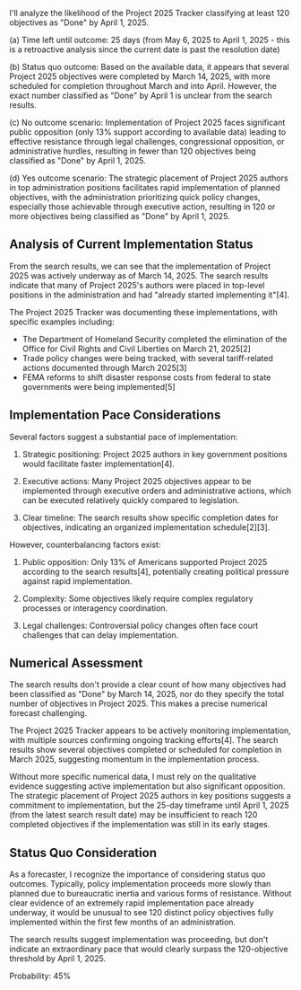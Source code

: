 I'll analyze the likelihood of the Project 2025 Tracker classifying at least 120 objectives as "Done" by April 1, 2025.

(a) Time left until outcome: 25 days (from May 6, 2025 to April 1, 2025 - this is a retroactive analysis since the current date is past the resolution date)

(b) Status quo outcome: Based on the available data, it appears that several Project 2025 objectives were completed by March 14, 2025, with more scheduled for completion throughout March and into April. However, the exact number classified as "Done" by April 1 is unclear from the search results.

(c) No outcome scenario: Implementation of Project 2025 faces significant public opposition (only 13% support according to available data) leading to effective resistance through legal challenges, congressional opposition, or administrative hurdles, resulting in fewer than 120 objectives being classified as "Done" by April 1, 2025.

(d) Yes outcome scenario: The strategic placement of Project 2025 authors in top administration positions facilitates rapid implementation of planned objectives, with the administration prioritizing quick policy changes, especially those achievable through executive action, resulting in 120 or more objectives being classified as "Done" by April 1, 2025.

## Analysis of Current Implementation Status

From the search results, we can see that the implementation of Project 2025 was actively underway as of March 14, 2025. The search results indicate that many of Project 2025's authors were placed in top-level positions in the administration and had "already started implementing it"[4]. 

The Project 2025 Tracker was documenting these implementations, with specific examples including:
- The Department of Homeland Security completed the elimination of the Office for Civil Rights and Civil Liberties on March 21, 2025[2]
- Trade policy changes were being tracked, with several tariff-related actions documented through March 2025[3]
- FEMA reforms to shift disaster response costs from federal to state governments were being implemented[5]

## Implementation Pace Considerations

Several factors suggest a substantial pace of implementation:

1. Strategic positioning: Project 2025 authors in key government positions would facilitate faster implementation[4].

2. Executive actions: Many Project 2025 objectives appear to be implemented through executive orders and administrative actions, which can be executed relatively quickly compared to legislation.

3. Clear timeline: The search results show specific completion dates for objectives, indicating an organized implementation schedule[2][3].

However, counterbalancing factors exist:

1. Public opposition: Only 13% of Americans supported Project 2025 according to the search results[4], potentially creating political pressure against rapid implementation.

2. Complexity: Some objectives likely require complex regulatory processes or interagency coordination.

3. Legal challenges: Controversial policy changes often face court challenges that can delay implementation.

## Numerical Assessment

The search results don't provide a clear count of how many objectives had been classified as "Done" by March 14, 2025, nor do they specify the total number of objectives in Project 2025. This makes a precise numerical forecast challenging.

The Project 2025 Tracker appears to be actively monitoring implementation, with multiple sources confirming ongoing tracking efforts[4]. The search results show several objectives completed or scheduled for completion in March 2025, suggesting momentum in the implementation process.

Without more specific numerical data, I must rely on the qualitative evidence suggesting active implementation but also significant opposition. The strategic placement of Project 2025 authors in key positions suggests a commitment to implementation, but the 25-day timeframe until April 1, 2025 (from the latest search result date) may be insufficient to reach 120 completed objectives if the implementation was still in its early stages.

## Status Quo Consideration

As a forecaster, I recognize the importance of considering status quo outcomes. Typically, policy implementation proceeds more slowly than planned due to bureaucratic inertia and various forms of resistance. Without clear evidence of an extremely rapid implementation pace already underway, it would be unusual to see 120 distinct policy objectives fully implemented within the first few months of an administration.

The search results suggest implementation was proceeding, but don't indicate an extraordinary pace that would clearly surpass the 120-objective threshold by April 1, 2025.

Probability: 45%